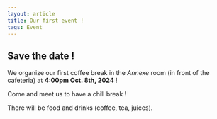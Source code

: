 ```yaml
---
layout: article
title: Our first event !
tags: Event
---
```


## Save the date !

We organize our first coffee break in the *Annexe* room (in front of the cafeteria) at **4:00pm Oct. 8th, 2024** !

Come and meet us to have a chill break !

There will be food and drinks (coffee, tea, juices).